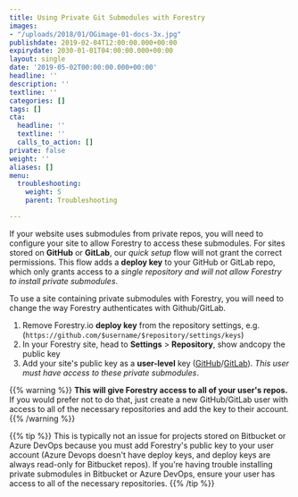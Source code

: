```yaml
---
title: Using Private Git Submodules with Forestry
images:
- "/uploads/2018/01/OGimage-01-docs-3x.jpg"
publishdate: 2019-02-04T12:00:00.000+00:00
expirydate: 2030-01-01T04:00:00.000+00:00
layout: single
date: '2019-05-02T00:00:00.000+00:00'
headline: ''
description: ''
textline: ''
categories: []
tags: []
cta:
  headline: ''
  textline: ''
  calls_to_action: []
private: false
weight: ''
aliases: []
menu:
  troubleshooting:
    weight: 5
    parent: Troubleshooting

---
```

If your website uses submodules from private repos, you will need to configure your site to allow Forestry to access these submodules. For sites stored on **GitHub** or **GitLab**, our _quick setup_ flow will not grant the correct permissions. This flow adds a **deploy key** to your GitHub or GitLab repo, which only grants access to a _single repository and will not allow Forestry to install private submodules_.

To use a site containing private submodules with Forestry, you will need to change the way Forestry authenticates with Github/GitLab.

1. Remove Forestry.io **deploy key** from the repository settings, e.g. (`https://github.com/$username/$repository/settings/keys`)
2. In your Forestry site, head to **Settings** > **Repository**, show andcopy the public key
3. Add your site's public key as a **user-level** key ([GitHub](https://github.com/settings/keys)/[GitLab](https://gitlab.com/profile/keys)). _This user must have access to these private submodules_.

{{% warning %}}
**This will give Forestry access to all of your user's repos.** If you would prefer not to do that, just create a new GitHub/GitLab user with access to all of the necessary repositories and add the key to their account.
{{% /warning %}}

{{% tip %}}
This is typically not an issue for projects stored on Bitbucket or Azure DevOps because you must add Forestry's public key to your user account (Azure Devops doesn't have deploy keys, and deploy keys are always read-only for Bitbucket repos). If you're having trouble installing private submodules in Bitbucket or Azure DevOps, ensure your user has access to all of the necessary repositories.
{{% /tip %}}